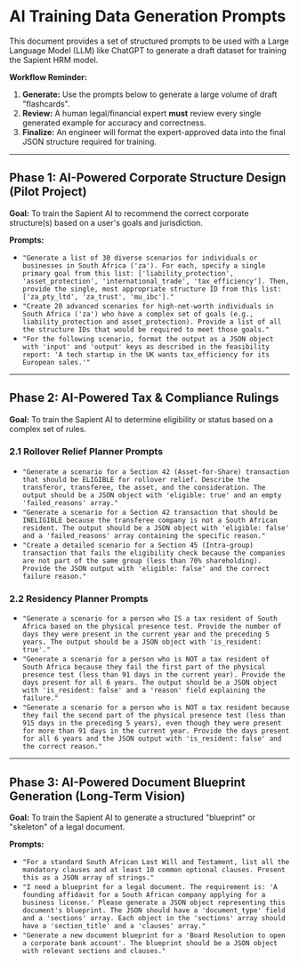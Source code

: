 # AI Training Data Generation Prompts

This document provides a set of structured prompts to be used with a Large Language Model (LLM) like ChatGPT to generate a draft dataset for training the Sapient HRM model.

**Workflow Reminder:**
1.  **Generate:** Use the prompts below to generate a large volume of draft "flashcards".
2.  **Review:** A human legal/financial expert **must** review every single generated example for accuracy and correctness.
3.  **Finalize:** An engineer will format the expert-approved data into the final JSON structure required for training.

---

## Phase 1: AI-Powered Corporate Structure Design (Pilot Project)

**Goal:** To train the Sapient AI to recommend the correct corporate structure(s) based on a user's goals and jurisdiction.

**Prompts:**
*   `"Generate a list of 30 diverse scenarios for individuals or businesses in South Africa ('za'). For each, specify a single primary goal from this list: ['liability_protection', 'asset_protection', 'international_trade', 'tax_efficiency']. Then, provide the single, most appropriate structure ID from this list: ['za_pty_ltd', 'za_trust', 'mu_ibc']."`
*   `"Create 20 advanced scenarios for high-net-worth individuals in South Africa ('za') who have a complex set of goals (e.g., liability_protection and asset_protection). Provide a list of all the structure IDs that would be required to meet those goals."`
*   `"For the following scenario, format the output as a JSON object with 'input' and 'output' keys as described in the feasibility report: 'A tech startup in the UK wants tax_efficiency for its European sales.'"`

---

## Phase 2: AI-Powered Tax & Compliance Rulings

**Goal:** To train the Sapient AI to determine eligibility or status based on a complex set of rules.

### 2.1 Rollover Relief Planner Prompts

*   `"Generate a scenario for a Section 42 (Asset-for-Share) transaction that should be ELIGIBLE for rollover relief. Describe the transferor, transferee, the asset, and the consideration. The output should be a JSON object with 'eligible: true' and an empty 'failed_reasons' array."`
*   `"Generate a scenario for a Section 42 transaction that should be INELIGIBLE because the transferee company is not a South African resident. The output should be a JSON object with 'eligible: false' and a 'failed_reasons' array containing the specific reason."`
*   `"Create a detailed scenario for a Section 45 (Intra-group) transaction that fails the eligibility check because the companies are not part of the same group (less than 70% shareholding). Provide the JSON output with 'eligible: false' and the correct failure reason."`

### 2.2 Residency Planner Prompts

*   `"Generate a scenario for a person who IS a tax resident of South Africa based on the physical presence test. Provide the number of days they were present in the current year and the preceding 5 years. The output should be a JSON object with 'is_resident: true'."`
*   `"Generate a scenario for a person who is NOT a tax resident of South Africa because they fail the first part of the physical presence test (less than 91 days in the current year). Provide the days present for all 6 years. The output should be a JSON object with 'is_resident: false' and a 'reason' field explaining the failure."`
*   `"Generate a scenario for a person who is NOT a tax resident because they fail the second part of the physical presence test (less than 915 days in the preceding 5 years), even though they were present for more than 91 days in the current year. Provide the days present for all 6 years and the JSON output with 'is_resident: false' and the correct reason."`

---

## Phase 3: AI-Powered Document Blueprint Generation (Long-Term Vision)

**Goal:** To train the Sapient AI to generate a structured "blueprint" or "skeleton" of a legal document.

**Prompts:**
*   `"For a standard South African Last Will and Testament, list all the mandatory clauses and at least 10 common optional clauses. Present this as a JSON array of strings."`
*   `"I need a blueprint for a legal document. The requirement is: 'A founding affidavit for a South African company applying for a business license.' Please generate a JSON object representing this document's blueprint. The JSON should have a 'document_type' field and a 'sections' array. Each object in the 'sections' array should have a 'section_title' and a 'clauses' array."`
*   `"Generate a new document blueprint for a 'Board Resolution to open a corporate bank account'. The blueprint should be a JSON object with relevant sections and clauses."`
